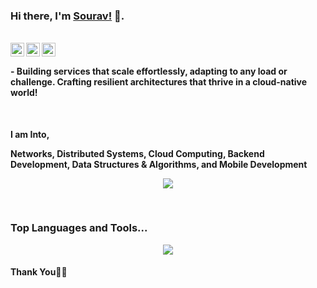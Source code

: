 ### Hi there, I'm [Sourav!]([https://souravpaul.live](https://www.cse.iitb.ac.in/~souravpaul/)) 👋.

<br/>
<a href="https://www.linkedin.com/in/souravpaul8/">
  <img align="left" alt="Linkedin" width="22px" src="https://cdn.jsdelivr.net/npm/simple-icons@v3/icons/linkedin.svg" />
</a>
<a href="https://t.me/souravpaul">
  <img align="left" alt="Telegram" width="22px" src="https://cdn.jsdelivr.net/npm/simple-icons@v3/icons/telegram.svg" />
</a>
<a href="https://www.instagram.com/sourav_paul8/">
  <img align="left" alt="Instagram" width="22px" src="https://cdn.jsdelivr.net/npm/simple-icons@v3/icons/instagram.svg" />
</a>
<br />

#### - Building services that scale effortlessly, adapting to any load or challenge. Crafting resilient architectures that thrive in a cloud-native world!
<br />

**I am Into,**

**Networks, Distributed Systems, Cloud Computing, Backend Development, Data Structures & Algorithms, and Mobile Development**
<br />

<p align="center" >
  <a href="https://github.com/anuraghazra/github-readme-stats"> 
    <img  src="https://github-readme-stats.vercel.app/api?username=souravpaul8&&show_icons=true&theme=radical&count_private=true&hide=stars"/>
  </a>
</p>
<br />
  
### Top Languages and Tools...
<p align="center" >
  <a href="https://github.com/anuraghazra/github-readme-stats"> 
    <img  src="https://github-readme-stats.vercel.app/api/top-langs/?username=souravpaul8"/>
  </a>
</p
<br />
  
#### Thank You🙏🏼
